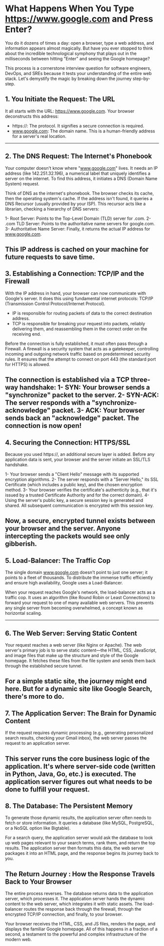 # What Happens When You Type https://www.google.com and Press Enter?
You do it dozens of times a day: open a browser, type a web address, and information appears almost magically. But have you ever stopped to think about the incredible technological symphony that plays out in the milliseconds between hitting "Enter" and seeing the Google homepage?

This process is a cornerstone interview question for software engineers, DevOps, and SREs because it tests your understanding of the entire web stack. Let's demystify the magic by breaking down the journey step-by-step.

## 1. You Initiate the Request: The URL
It all starts with the URL: https://www.google.com. Your browser deconstructs this address:
- https://: The protocol. It signifies a secure connection is required.
- www.google.com: The domain name. This is a human-friendly address for a server's real location.
---

## 2. The DNS Request: The Internet's Phonebook
Your computer doesn't know where "www.google.com" lives. It needs an IP address (like 142.251.32.196), a numerical label that uniquely identifies a server on the internet. To find this address, it initiates a DNS (Domain Name System) request.

Think of DNS as the internet's phonebook. The browser checks its cache, then the operating system's cache. If the address isn't found, it queries a DNS Recursor (usually provided by your ISP). This recursor acts like a librarian, checking a hierarchy of DNS servers:

1- Root Server: Points to the Top-Level Domain (TLD) server for .com.
2- .com TLD Server: Points to the authoritative name servers for google.com.
3- Authoritative Name Server: Finally, it returns the actual IP address for www.google.com.

This IP address is cached on your machine for future requests to save time.
---

## 3. Establishing a Connection: TCP/IP and the Firewall
With the IP address in hand, your browser can now communicate with Google's server. It does this using fundamental internet protocols: TCP/IP (Transmission Control Protocol/Internet Protocol).

- IP is responsible for routing packets of data to the correct destination address.
- TCP is responsible for breaking your request into packets, reliably delivering them, and reassembling them in the correct order on the receiving end.

Before the connection is fully established, it must often pass through a Firewall. A firewall is a security system that acts as a gatekeeper, controlling incoming and outgoing network traffic based on predetermined security rules. It ensures that the attempt to connect on port 443 (the standard port for HTTPS) is allowed.

The connection is established via a TCP three-way handshake:
1- SYN: Your browser sends a "synchronize" packet to the server.
2- SYN-ACK: The server responds with a "synchronize-acknowledge" packet.
3- ACK: Your browser sends back an "acknowledge" packet. The connection is now open!
---

## 4. Securing the Connection: HTTPS/SSL
Because you used https://, an additional secure layer is added. Before any application data is sent, your browser and the server initiate an SSL/TLS handshake.

1- Your browser sends a "Client Hello" message with its supported encryption algorithms.
2- The server responds with a "Server Hello," its SSL Certificate (which includes a public key), and the chosen encryption method.
3- Your browser verifies the certificate's authenticity (e.g., that it's issued by a trusted Certificate Authority and for the correct domain).
4- Using the server's public key, a secure session key is generated and shared. All subsequent communication is encrypted with this session key.

Now, a secure, encrypted tunnel exists between your browser and the server. Anyone intercepting the packets would see only gibberish.
---

## 5. Load-Balancer: The Traffic Cop
The single domain www.google.com doesn't point to just one server; it points to a fleet of thousands. To distribute the immense traffic efficiently and ensure high availability, Google uses a Load-Balancer.

When your request reaches Google's network, the load-balancer acts as a traffic cop. It uses an algorithm (like Round Robin or Least Connections) to forward your request to one of many available web servers. This prevents any single server from becoming overwhelmed, a concept known as horizontal scaling.

---
## 6. The Web Server: Serving Static Content
Your request reaches a web server (like Nginx or Apache). The web server's primary job is to serve static content—the HTML, CSS, JavaScript, and image files that make up the structure and style of the Google homepage. It fetches these files from the file system and sends them back through the established secure tunnel.

For a simple static site, the journey might end here. But for a dynamic site like Google Search, there's more to do.
---
## 7. The Application Server: The Brain for Dynamic Content
If the request requires dynamic processing (e.g., generating personalized search results, checking your Gmail inbox), the web server passes the request to an application server.

This server runs the core business logic of the application. It's where server-side code (written in Python, Java, Go, etc.) is executed. The application server figures out what needs to be done to fulfill your request.
---
## 8. The Database: The Persistent Memory
To generate those dynamic results, the application server often needs to fetch or store information. It queries a database (like MySQL, PostgreSQL, or a NoSQL option like Bigtable).

For a search query, the application server would ask the database to look up web pages relevant to your search terms, rank them, and return the top results. The application server then formats this data, the web server packages it into an HTML page, and the response begins its journey back to you.

## The Return Journey : How the Response Travels Back to Your Browser
The entire process reverses. The database returns data to the application server, which processes it. The application server hands the dynamic content to the web server, which integrates it with static assets. The load-balancer routes the response back through the firewall, through the encrypted TCP/IP connection, and finally, to your browser.

Your browser receives the HTML, CSS, and JS files, renders the page, and displays the familiar Google homepage. All of this happens in a fraction of a second, a testament to the powerful and complex infrastructure of the modern web.
